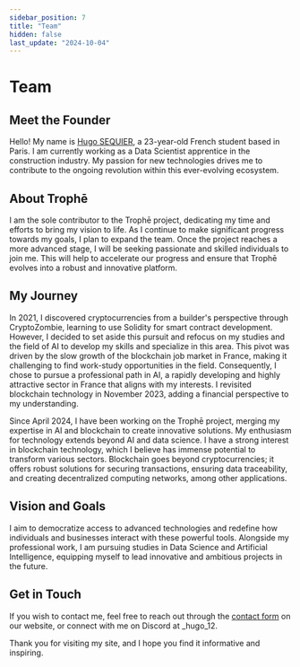 ```yaml
---
sidebar_position: 7
title: "Team"
hidden: false
last_update: "2024-10-04"
---
```


# Team

## Meet the Founder

Hello! My name is <a href="https://linktr.ee/sequierh" target="_blank">Hugo SEQUIER</a>, a 23-year-old French student based in Paris. I am currently working as a Data Scientist apprentice in the construction industry. My passion for new technologies drives me to contribute to the ongoing revolution within this ever-evolving ecosystem.

## About Trophē

I am the sole contributor to the Trophē project, dedicating my time and efforts to bring my vision to life. As I continue to make significant progress towards my goals, I plan to expand the team. Once the project reaches a more advanced stage, I will be seeking passionate and skilled individuals to join me. This will help to accelerate our progress and ensure that Trophē evolves into a robust and innovative platform.

## My Journey

In 2021, I discovered cryptocurrencies from a builder's perspective through CryptoZombie, learning to use Solidity for smart contract development. However, I decided to set aside this pursuit and refocus on my studies and the field of AI to develop my skills and specialize in this area. This pivot was driven by the slow growth of the blockchain job market in France, making it challenging to find work-study opportunities in the field. Consequently, I chose to pursue a professional path in AI, a rapidly developing and highly attractive sector in France that aligns with my interests. I revisited blockchain technology in November 2023, adding a financial perspective to my understanding.

Since April 2024, I have been working on the Trophē project, merging my expertise in AI and blockchain to create innovative solutions. My enthusiasm for technology extends beyond AI and data science. I have a strong interest in blockchain technology, which I believe has immense potential to transform various sectors. Blockchain goes beyond cryptocurrencies; it offers robust solutions for securing transactions, ensuring data traceability, and creating decentralized computing networks, among other applications.

## Vision and Goals

I aim to democratize access to advanced technologies and redefine how individuals and businesses interact with these powerful tools. Alongside my professional work, I am pursuing studies in Data Science and Artificial Intelligence, equipping myself to lead innovative and ambitious projects in the future.

## Get in Touch

If you wish to contact me, feel free to reach out through the [contact form](https://trophe.net/contact) on our website, or connect with me on Discord at _hugo_12.

Thank you for visiting my site, and I hope you find it informative and inspiring.

